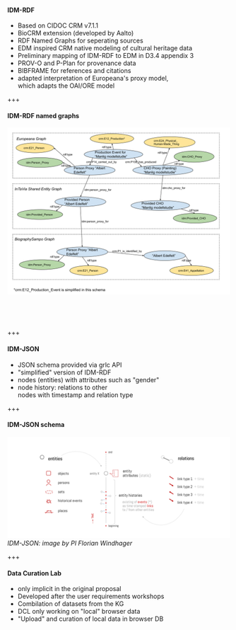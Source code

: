 #### IDM-RDF<!-- .element: style="float: left" -->

* Based on CIDOC CRM v7.1.1<!-- .element: class="fragment" -->
* BioCRM extension (developed by Aalto)<!-- .element: class="fragment" -->
* RDF Named Graphs for seperating sources<!-- .element: class="fragment" -->
* EDM inspired CRM native modeling of cultural heritage data<!-- .element: class="fragment" -->
* Preliminary mapping of IDM-RDF to EDM in D3.4 appendix 3<!-- .element: class="fragment" -->
* PROV-O and P-Plan for provenance data<!-- .element: class="fragment" -->
* BIBFRAME for references and citations<!-- .element: class="fragment" -->
* adapted interpretation of Europeana's proxy model,<br/>which adapts the OAI/ORE model<!-- .element: class="fragment" -->

+++

#### IDM-RDF named graphs<!-- .element: style="float: left; margin-top: 3%" -->

<img class="r-stretch" style="margin-bottom:60px" src="images/InTaViaNamed_GraphSchema.svg">

+++

#### IDM-JSON<!-- .element: style="float: left" -->

* JSON schema provided via grlc API<!-- .element: class="fragment" -->
* "simplified" version of IDM-RDF<!-- .element: class="fragment" -->
* nodes (entities) with attributes such as "gender"<!-- .element: class="fragment" -->
* node history: relations to other<br/>nodes with timestamp and relation type<!-- .element: class="fragment" -->

+++

#### IDM-JSON schema<!-- .element: style="float: left" -->

![IDM-JSON](images/IDMJSON2.png)
*IDM-JSON: image by PI Florian Windhager*<!-- .element: style="float: left; font-size: x-small" -->


+++

#### Data Curation Lab<!-- .element: style="float: left" -->

* only implicit in the original proposal<!-- .element: class="fragment" -->
* Developed after the user requirements workshops<!-- .element: class="fragment" -->
* Combilation of datasets from the KG<!-- .element: class="fragment" -->
* DCL only working on "local" browser data<!-- .element: class="fragment" -->
* "Upload" and curation of local data in browser DB<!-- .element: class="fragment" -->
